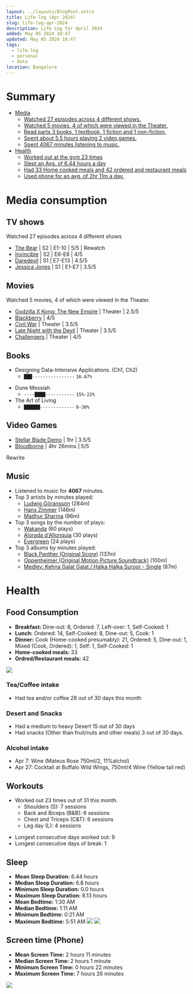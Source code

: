```yaml
---
layout: ../layouts/BlogPost.astro
title: Life-log (Apr 2024)
slug: life-log-apr-2024
description: Life Log for April 2024
added: May 05 2024 18:47
updated: May 05 2024 18:47
tags:
  - life-log
  - personal
  - data
location: Bangalore
---
```


# Summary
- [Media](#media-consumption)
	- [Watched 27 episodes across 4 different shows.](#tv-shows)
	- [Watched 5 movies, 4 of which were viewed in the Theater.](#movies)
	- [Read parts 3 books, 1 textbook, 1 fiction and 1 non-fiction.](#books)
	- [Spent about 5.5 hours playing 2 video games.](#video-games)
	- [Spent 4067 minutes listening to music.](#music)
- [Health](#health)
	- [Worked out at the gym 23 times](#workouts)
	- [Slept an Avg. of 6.44 hours a day](#sleep)
	- [Had 33 Home cooked meals and 42 ordered and restaurant meals](#food-consumption)
	- [Used phone for an avg. of 2hr 11m a day.](#screen-time-phone)

# Media consumption
## TV shows
Watched 27 episodes across 4 different shows
- [The Bear](https://www.imdb.com/title/tt14452776/) | S2 | E1-10 | 5/5 | Rewatch
- [Invincible](https://www.imdb.com/title/tt6741278/) | S2 | E6-E8 | 4/5 
- [Daredevil](https://www.imdb.com/title/tt3322312/) | S1 | E7-E13 | 4.5/5 
- [Jessica Jones](https://www.imdb.com/title/tt2357547/) | S1 | E1-E7 | 3.5/5 
## Movies
 Watched 5 movies, 4 of which were viewed in the Theater.
- [Godzilla X Kong: The New Empire](https://www.imdb.com/title/tt14539740/) | Theater | 2.5/5 
- [Blackberry](https://www.imdb.com/title/tt14966898/) | 4/5 
- [Civil War](https://www.imdb.com/title/tt14539740/) | Theater | 3.5/5 
- [Late Night with the Devil](https://www.imdb.com/title/tt14966898/) | Theater | 3.5/5 
- [Challengers](https://www.imdb.com/title/tt14966898/) | Theater | 4/5 
## Books
- Designing Data-Intensive Applications. (Ch1, Ch2)
	* `███----------------` `16.67%` 
* Dune Messiah
	* `----████-----------` `15%-22%` 
* The Art of Living 
	* `██████-------------` `0-30%`  
## Video Games
- [Stellar Blade Demo](https://opencritic.com/game/16510/stellar-blade/reviews?page=1) | 1hr | 3.5/5
- [Bloodborne](https://opencritic.com/game/76/bloodborne/reviews) | 4hr 26mins | 5/5

Rewrite
## Music
* Listened to music for **4067** minutes.
* Top 3 artists by minutes played:
	* [Ludwig Göransson](https://music.apple.com/in/artist/ludwig-g%C3%B6ransson/391832320) (284m)
	* [Hans Zimmer](https://music.apple.com/in/artist/hans-zimmer/454295032) (146m)
	* [Madhur Sharma](https://music.apple.com/in/artist/madhur-sharma/1473922714) (96m)
* Top 3 songs by the number of plays:
	* [Wakanda](https://music.apple.com/in/album/wakanda/1440628690?i=1440629089) (60 plays)
	* [Alorada d'Allonquia](https://music.apple.com/in/album/alborada-dallonqu%C3%ADa/1619796315?i=1619797246) (30 plays)
	* [Evergreen](https://music.apple.com/in/album/evergreen/1233681655?i=1233681662) (24 plays)
* Top 3 albums by minutes played:
	* [Black Panther (Original Score)](https://music.apple.com/in/album/black-panther-original-score/1440628690) (137m)
	* [Oppenheimer (Original Motion Picture Soundtrack)](https://music.apple.com/in/album/oppenheimer-original-motion-picture-soundtrack/1697599270) (100m) 
	* [Medley: Kehna Galat Galat / Halka Halka Suroor - Single](https://music.apple.com/in/album/medley-kehna-galat-galat-halka-halka-suroor-single/1615536974)  (87m)
# Health
## Food Consumption
- **Breakfast:** Dine-out: 8, Ordered: 7, Left-over: 1, Self-Cooked: 1
- **Lunch:** Ordered: 14, Self-Cooked: 8, Dine-out: 5, Cook: 1
- **Dinner:** Cook (Home-cooked presumably): 21, Ordered: 5, Dine-out: 1, Mixed (Cook, Ordered): 1, Self: 1, Self-Cooked: 1
- **Home-cooked meals:** 33
- **Ordred/Restaurant meals:** 42


![](/assets/food_apr_24.png)

### Tea/Coffee intake
* Had tea and/or coffee 28 out of 30 days this month

### Desert and Snacks
* Had a medium to heavy Desert 15 out of 30 days
* Had snacks (Other than fruit/nuts and other meals) 3 out of 30 days.
### Alcohol intake
* Apr 7: Wine (Mateus Rose 750ml/2, 11%alchol)
* Apr 27: Cocktail at Buffalo Wild Wings, 750ml/4 Wine (Yellow tail red)
## Workouts
* Worked out 23 times out of 31 this month.
	- Shoulders (S): 7 sessions
	- Back and Biceps (B&B): 6 sessions
	- Chest and Triceps (C&T): 6 sessions
	- Leg day (L): 4 sessions
- Longest consecutive days worked out: 9
- Longest consecutive days of break: 1

## Sleep
- **Mean Sleep Duration:** 6.44 hours
- **Median Sleep Duration:** 6.8 hours
- **Minimum Sleep Duration:** 0.0 hours 
- **Maximum Sleep Duration:** 8.13 hours
- **Mean Bedtime:** 1:30 AM
- **Median Bedtime:** 1:11 AM
- **Minimum Bedtime:** 0:21 AM
- **Maximum Bedtime:** 5:51 AM
![](/assets/sleep_apr_24.png)
![](/assets/bedtime_apr_24.png)


## Screen time (Phone)
- **Mean Screen Time:** 2 hours 11 minutes
- **Median Screen Time:** 2 hours 1 minute
- **Minimum Screen Time:** 0 hours 22 minutes
- **Maximum Screen Time:** 7 hours 26 minutes

![](/assets/screentime_apr_24.png)
